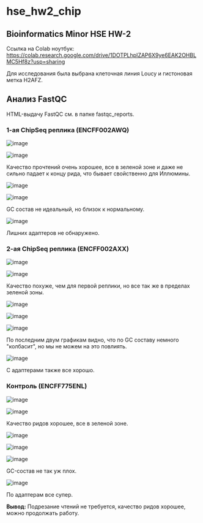 # hse_hw2_chip

## Bioinformatics Minor HSE HW-2

Ссылка на Colab ноутбук: https://colab.research.google.com/drive/1DOTPLhpIZAP6X9ye6EAK2OHBLMC5Hf8z?usp=sharing

Для исследования была выбрана клеточная линия Loucy и гистоновая метка H2AFZ.

## Анализ FastQC

HTML-выдачу FastQC см. в папке fastqc_reports.

### 1-ая ChipSeq реплика (ENCFF002AWQ)

![image](https://user-images.githubusercontent.com/60008375/155873370-581044e7-41af-421f-9b86-dc705775042e.png)

![image](https://user-images.githubusercontent.com/60008375/155873372-e65b9950-a118-47d9-b6df-db92942b760d.png)

Качество прочтений очень хорошее, все в зеленой зоне и даже не сильно падает к концу рида, что бывает свойственно для Иллюмины.

![image](https://user-images.githubusercontent.com/60008375/155873376-9c149020-5209-43e0-b3c0-6ae16ee4885d.png)

![image](https://user-images.githubusercontent.com/60008375/155873383-39d34875-8c89-463f-98a4-e2478ade15d6.png)

GC состав не идеальный, но близок к нормальному.

![image](https://user-images.githubusercontent.com/60008375/155873399-44560358-9274-4f7e-9fdb-f500a672885a.png)

Лишних адаптеров не обнаружено.

### 2-ая ChipSeq реплика (ENCFF002AXX)

![image](https://user-images.githubusercontent.com/60008375/155873606-a35448a3-a069-4c75-8da0-54f0610c75b2.png)

![image](https://user-images.githubusercontent.com/60008375/155873613-f4ef6be5-47a3-4546-8101-bf522831d91b.png)

Качество похуже, чем для первой реплики, но все так же в пределах зеленой зоны.

![image](https://user-images.githubusercontent.com/60008375/155873619-ba93e17b-a01b-4550-8f4b-18cd9f5f8361.png)

![image](https://user-images.githubusercontent.com/60008375/155873633-822bb99e-5236-4e70-ac62-77d1176f3cdf.png)

![image](https://user-images.githubusercontent.com/60008375/155873636-40a76a87-6274-449f-a873-34c319a4a090.png)

По последним двум графикам видно, что по GC составу немного "колбасит", но мы не можем на это повлиять.

![image](https://user-images.githubusercontent.com/60008375/155873648-2c5a5bdc-078c-4f90-9e41-21c09cf41371.png)

С адаптерами также все хорошо.

### Контроль (ENCFF775ENL)

![image](https://user-images.githubusercontent.com/60008375/155873807-2f05aca8-e4fd-458c-8718-dd6084ddec59.png)

![image](https://user-images.githubusercontent.com/60008375/155873817-80710647-67d0-48dc-84c8-55c73782e35a.png)

Качество ридов хорошее, все в зеленой зоне.

![image](https://user-images.githubusercontent.com/60008375/155873833-da8e0d2f-c271-48f1-8dbd-857d44d960b1.png)

![image](https://user-images.githubusercontent.com/60008375/155873840-67e04817-8208-42b8-9fe8-fcf984cadf0d.png)

![image](https://user-images.githubusercontent.com/60008375/155873847-f666a6a1-45f9-4af8-a163-c17495a4eafb.png)

GC-состав не так уж плох.

![image](https://user-images.githubusercontent.com/60008375/155873849-88024115-be6f-4814-b6e0-cbe85e1e9a25.png)

По адаптерам все супер.

**Вывод:** Подрезание чтений не требуется, качество ридов хорошее, можно продолжать работу.
